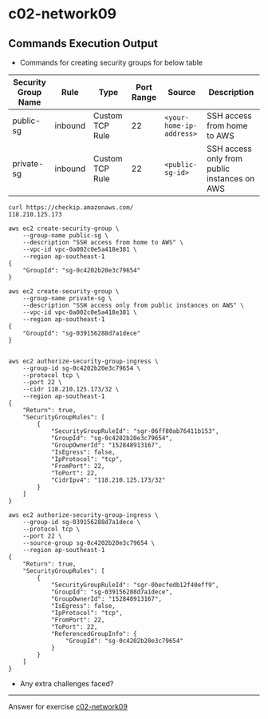 # c02-network09

## Commands Execution Output

- Commands for creating security groups for below table

|Security Group Name|Rule|Type|Port Range|Source|Description
|---|---|---|---|---|---|
|public-sg|inbound|Custom TCP Rule|22|`<your-home-ip-address>`|SSH access from home to AWS|
|private-sg|inbound|Custom TCP Rule|22|`<public-sg-id>`|SSH access only from public instances on AWS|

```
curl https://checkip.amazonaws.com/
118.210.125.173

aws ec2 create-security-group \
    --group-name public-sg \
    --description "SSH access from home to AWS" \
    --vpc-id vpc-0a002c0e5a418e381 \
    --region ap-southeast-1
{
    "GroupId": "sg-0c4202b20e3c79654"
}

aws ec2 create-security-group \
    --group-name private-sg \
    --description "SSH access only from public instances on AWS" \
    --vpc-id vpc-0a002c0e5a418e381 \
    --region ap-southeast-1
{
    "GroupId": "sg-039156288d7a1dece"
}


aws ec2 authorize-security-group-ingress \
    --group-id sg-0c4202b20e3c79654 \
    --protocol tcp \
    --port 22 \
    --cidr 118.210.125.173/32 \
    --region ap-southeast-1
{
    "Return": true,
    "SecurityGroupRules": [
        {
            "SecurityGroupRuleId": "sgr-06ff80ab76411b153",
            "GroupId": "sg-0c4202b20e3c79654",
            "GroupOwnerId": "152848913167",
            "IsEgress": false,
            "IpProtocol": "tcp",
            "FromPort": 22,
            "ToPort": 22,
            "CidrIpv4": "118.210.125.173/32"
        }
    ]
}

aws ec2 authorize-security-group-ingress \
    --group-id sg-039156288d7a1dece \
    --protocol tcp \
    --port 22 \
    --source-group sg-0c4202b20e3c79654 \
    --region ap-southeast-1
{
    "Return": true,
    "SecurityGroupRules": [
        {
            "SecurityGroupRuleId": "sgr-0becfedb12f40eff9",
            "GroupId": "sg-039156288d7a1dece",
            "GroupOwnerId": "152848913167",
            "IsEgress": false,
            "IpProtocol": "tcp",
            "FromPort": 22,
            "ToPort": 22,
            "ReferencedGroupInfo": {
                "GroupId": "sg-0c4202b20e3c79654"
            }
        }
    ]
}

```

- Any extra challenges faced?


<!-- Don't change anything below this point-->
***
Answer for exercise [c02-network09](https://github.com/devopsacademyau/academy/blob/893381c6f0b69434d9e8597d3d4b1c17f9bc1371/classes/02class/exercises/c02-network09/README.md)